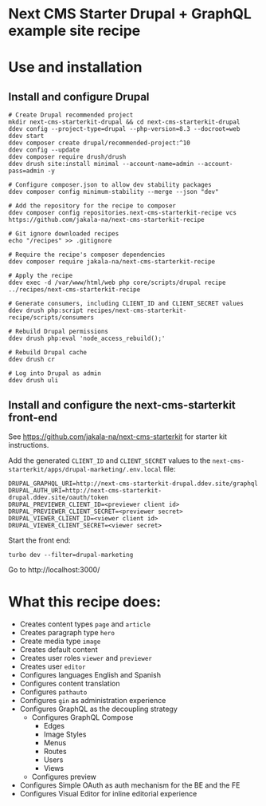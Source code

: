 # Next CMS Starter Drupal + GraphQL example site recipe

# Use and installation

## Install and configure Drupal

```
# Create Drupal recommended project
mkdir next-cms-starterkit-drupal && cd next-cms-starterkit-drupal
ddev config --project-type=drupal --php-version=8.3 --docroot=web
ddev start
ddev composer create drupal/recommended-project:^10
ddev config --update
ddev composer require drush/drush
ddev drush site:install minimal --account-name=admin --account-pass=admin -y

# Configure composer.json to allow dev stability packages
ddev composer config minimum-stability --merge --json "dev"

# Add the repository for the recipe to composer
ddev composer config repositories.next-cms-starterkit-recipe vcs https://github.com/jakala-na/next-cms-starterkit-recipe

# Git ignore downloaded recipes
echo "/recipes" >> .gitignore

# Require the recipe's composer dependencies
ddev composer require jakala-na/next-cms-starterkit-recipe

# Apply the recipe
ddev exec -d /var/www/html/web php core/scripts/drupal recipe ../recipes/next-cms-starterkit-recipe

# Generate consumers, including CLIENT_ID and CLIENT_SECRET values
ddev drush php:script recipes/next-cms-starterkit-recipe/scripts/consumers

# Rebuild Drupal permissions
ddev drush php:eval 'node_access_rebuild();'

# Rebuild Drupal cache
ddev drush cr

# Log into Drupal as admin
ddev drush uli
```

## Install and configure the next-cms-starterkit front-end

See https://github.com/jakala-na/next-cms-starterkit for starter kit instructions.

Add the generated `CLIENT_ID` and `CLIENT_SECRET` values to the `next-cms-starterkit/apps/drupal-marketing/.env.local` file:

```
DRUPAL_GRAPHQL_URI=http://next-cms-starterkit-drupal.ddev.site/graphql
DRUPAL_AUTH_URI=http://next-cms-starterkit-drupal.ddev.site/oauth/token
DRUPAL_PREVIEWER_CLIENT_ID=<previewer client id>
DRUPAL_PREVIEWER_CLIENT_SECRET=<previewer secret>
DRUPAL_VIEWER_CLIENT_ID=<viewer client id>
DRUPAL_VIEWER_CLIENT_SECRET=<viewer secret>
```

Start the front end:

```
turbo dev --filter=drupal-marketing
```

Go to http://localhost:3000/

# What this recipe does:

- Creates content types `page` and `article`
- Creates paragraph type `hero`
- Create media type `image`
- Creates default content
- Creates user roles `viewer` and `previewer`
- Creates user `editor`
- Configures languages English and Spanish
- Configures content translation
- Configures `pathauto`
- Configures `gin` as administration experience
- Configures GraphQL as the decoupling strategy
  - Configures GraphQL Compose
    - Edges
    - Image Styles
    - Menus
    - Routes
    - Users
    - Views
  - Configures preview
- Configures Simple OAuth as auth mechanism for the BE and the FE
- Configures Visual Editor for inline editorial experience
